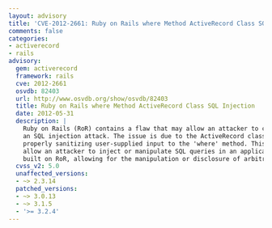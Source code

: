 ```yaml
---
layout: advisory
title: 'CVE-2012-2661: Ruby on Rails where Method ActiveRecord Class SQL Injection'
comments: false
categories:
- activerecord
- rails
advisory:
  gem: activerecord
  framework: rails
  cve: 2012-2661
  osvdb: 82403
  url: http://www.osvdb.org/show/osvdb/82403
  title: Ruby on Rails where Method ActiveRecord Class SQL Injection
  date: 2012-05-31
  description: |
    Ruby on Rails (RoR) contains a flaw that may allow an attacker to carry out
    an SQL injection attack. The issue is due to the ActiveRecord class not
    properly sanitizing user-supplied input to the 'where' method. This may
    allow an attacker to inject or manipulate SQL queries in an application
    built on RoR, allowing for the manipulation or disclosure of arbitrary data.
  cvss_v2: 5.0
  unaffected_versions:
  - ~> 2.3.14
  patched_versions:
  - ~> 3.0.13
  - ~> 3.1.5
  - '>= 3.2.4'
---
```

